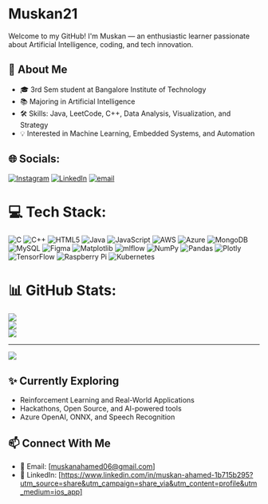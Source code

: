 # Muskan21

Welcome to my GitHub! I'm Muskan — an enthusiastic learner passionate about Artificial Intelligence, coding, and tech innovation.

## 🚀 About Me

- 🎓 3rd Sem student at Bangalore Institute of Technology<br/>
- 📚 Majoring in Artificial Intelligence<br/>
- 🛠 Skills: Java, LeetCode, C++, Data Analysis, Visualization, and Strategy<br/>
- 💡 Interested in Machine Learning, Embedded Systems, and Automation<br/>
## 🌐 Socials:
[![Instagram](https://img.shields.io/badge/Instagram-%23E4405F.svg?logo=Instagram&logoColor=white)](https://instagram.com/Muskanahamed21) [![LinkedIn](https://img.shields.io/badge/LinkedIn-%230077B5.svg?logo=linkedin&logoColor=white)](https://linkedin.com/in/https://www.linkedin.com/in/muskan-ahamed-1b715b295?utm_source=share&u) [![email](https://img.shields.io/badge/Email-D14836?logo=gmail&logoColor=white)](mailto:muskanahamed06@gmail.com) 

# 💻 Tech Stack:
![C](https://img.shields.io/badge/c-%2300599C.svg?style=for-the-badge&logo=c&logoColor=white) ![C++](https://img.shields.io/badge/c++-%2300599C.svg?style=for-the-badge&logo=c%2B%2B&logoColor=white) ![HTML5](https://img.shields.io/badge/html5-%23E34F26.svg?style=for-the-badge&logo=html5&logoColor=white) ![Java](https://img.shields.io/badge/java-%23ED8B00.svg?style=for-the-badge&logo=openjdk&logoColor=white) ![JavaScript](https://img.shields.io/badge/javascript-%23323330.svg?style=for-the-badge&logo=javascript&logoColor=%23F7DF1E) ![AWS](https://img.shields.io/badge/AWS-%23FF9900.svg?style=for-the-badge&logo=amazon-aws&logoColor=white) ![Azure](https://img.shields.io/badge/azure-%230072C6.svg?style=for-the-badge&logo=microsoftazure&logoColor=white) ![MongoDB](https://img.shields.io/badge/MongoDB-%234ea94b.svg?style=for-the-badge&logo=mongodb&logoColor=white) ![MySQL](https://img.shields.io/badge/mysql-4479A1.svg?style=for-the-badge&logo=mysql&logoColor=white) ![Figma](https://img.shields.io/badge/figma-%23F24E1E.svg?style=for-the-badge&logo=figma&logoColor=white) ![Matplotlib](https://img.shields.io/badge/Matplotlib-%23ffffff.svg?style=for-the-badge&logo=Matplotlib&logoColor=black) ![mlflow](https://img.shields.io/badge/mlflow-%23d9ead3.svg?style=for-the-badge&logo=numpy&logoColor=blue) ![NumPy](https://img.shields.io/badge/numpy-%23013243.svg?style=for-the-badge&logo=numpy&logoColor=white) ![Pandas](https://img.shields.io/badge/pandas-%23150458.svg?style=for-the-badge&logo=pandas&logoColor=white) ![Plotly](https://img.shields.io/badge/Plotly-%233F4F75.svg?style=for-the-badge&logo=plotly&logoColor=white) ![TensorFlow](https://img.shields.io/badge/TensorFlow-%23FF6F00.svg?style=for-the-badge&logo=TensorFlow&logoColor=white) ![Raspberry Pi](https://img.shields.io/badge/-Raspberry_Pi-C51A4A?style=for-the-badge&logo=Raspberry-Pi) ![Kubernetes](https://img.shields.io/badge/kubernetes-%23326ce5.svg?style=for-the-badge&logo=kubernetes&logoColor=white)
# 📊 GitHub Stats:
![](https://github-readme-stats.vercel.app/api?username=Muskan21-creater&theme=merko&hide_border=false&include_all_commits=false&count_private=false)<br/>
![](https://nirzak-streak-stats.vercel.app/?user=Muskan21-creater&theme=merko&hide_border=false)<br/>
![](https://github-readme-stats.vercel.app/api/top-langs/?username=Muskan21-creater&theme=merko&hide_border=false&include_all_commits=false&count_private=false&layout=compact)

---
[![](https://visitcount.itsvg.in/api?id=Muskan21-creater&icon=0&color=0)](https://visitcount.itsvg.in)

<!-- Proudly created with GPRM ( https://gprm.itsvg.in ) -->


## ✨ Currently Exploring

- Reinforcement Learning and Real-World Applications
- Hackathons, Open Source, and AI-powered tools
- Azure OpenAI, ONNX, and Speech Recognition

## 📫 Connect With Me

- 📧 Email: [muskanahamed06@gmail.com]
- 🔗 LinkedIn: [https://www.linkedin.com/in/muskan-ahamed-1b715b295?utm_source=share&utm_campaign=share_via&utm_content=profile&utm_medium=ios_app]


